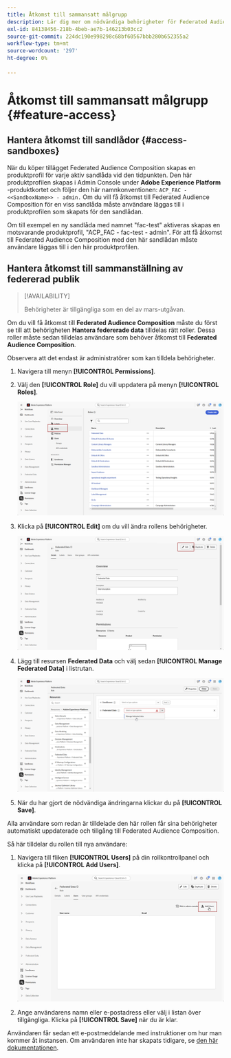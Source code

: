 ```yaml
---
title: Åtkomst till sammansatt målgrupp
description: Lär dig mer om nödvändiga behörigheter för Federated Audience Composition
exl-id: 84138456-218b-4beb-ae7b-146213b03cc2
source-git-commit: 224dc190e998298c68bf60567bbb280b652355a2
workflow-type: tm+mt
source-wordcount: '297'
ht-degree: 0%

---
```


# Åtkomst till sammansatt målgrupp {#feature-access}

## Hantera åtkomst till sandlådor {#access-sandboxes}

När du köper tillägget Federated Audience Composition skapas en produktprofil för varje aktiv sandlåda vid den tidpunkten. Den här produktprofilen skapas i Admin Console under **Adobe Experience Platform** -produktkortet och följer den här namnkonventionen: `ACP_FAC - <<SandboxName>> - admin.` Om du vill få åtkomst till Federated Audience Composition för en viss sandlåda måste användare läggas till i produktprofilen som skapats för den sandlådan.

Om till exempel en ny sandlåda med namnet &quot;fac-test&quot; aktiveras skapas en motsvarande produktprofil, &quot;ACP_FAC - fac-test - admin&quot;. För att få åtkomst till Federated Audience Composition med den här sandlådan måste användare läggas till i den här produktprofilen.

## Hantera åtkomst till sammanställning av federerad publik

>[!AVAILABILITY]
>
>Behörigheter är tillgängliga som en del av mars-utgåvan.

Om du vill få åtkomst till **Federated Audience Composition** måste du först se till att behörigheten **Hantera federerade data** tilldelas rätt roller. Dessa roller måste sedan tilldelas användare som behöver åtkomst till **Federated Audience Composition**.

Observera att det endast är administratörer som kan tilldela behörigheter.

1. Navigera till menyn **[!UICONTROL Permissions]**.

1. Välj den **[!UICONTROL Role]** du vill uppdatera på menyn **[!UICONTROL Roles]**.

   ![](assets/access_fda_1.png)

1. Klicka på **[!UICONTROL Edit]** om du vill ändra rollens behörigheter.

   ![](assets/access_fda_2.png)

1. Lägg till resursen **Federated Data** och välj sedan **[!UICONTROL Manage Federated Data]** i listrutan.

   ![](assets/access_fda_3.png)

1. När du har gjort de nödvändiga ändringarna klickar du på **[!UICONTROL Save]**.

Alla användare som redan är tilldelade den här rollen får sina behörigheter automatiskt uppdaterade och tillgång till Federated Audience Composition.

Så här tilldelar du rollen till nya användare:

1. Navigera till fliken **[!UICONTROL Users]** på din rollkontrollpanel och klicka på **[!UICONTROL Add Users]**.

   ![](assets/access_fda_4.png)

1. Ange användarens namn eller e-postadress eller välj i listan över tillgängliga. Klicka på **[!UICONTROL Save]** när du är klar.

Användaren får sedan ett e-postmeddelande med instruktioner om hur man kommer åt instansen. Om användaren inte har skapats tidigare, se [den här dokumentationen](https://experienceleague.adobe.com/en/docs/experience-platform/access-control/abac/permissions-ui/users).
